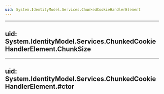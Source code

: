 ```yaml
---
uid: System.IdentityModel.Services.ChunkedCookieHandlerElement
---
```


---
uid: System.IdentityModel.Services.ChunkedCookieHandlerElement.ChunkSize
---

---
uid: System.IdentityModel.Services.ChunkedCookieHandlerElement.#ctor
---
